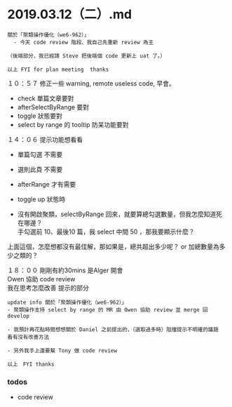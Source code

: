 # 2019.03.12（二）.md

```
關於「聚類操作優化（we6-962）」
  - 今天 code review 階段、我自己先重新 review 為主

（後端部分，我已經請 Steve 把後端個 code 更新上 uat 了。） 

以上 FYI for plan meeting  thanks
```

１０：５７ 修正一些 warning, remote useless code, 早會。  

- check 單篇文章要對
- afterSelectByRange 要對
- toggle 狀態要對
- select by range 的 tooltip 防呆功能要對

１４：０６ 提示功能想看看  
- 單篇勾選 不需要
- 選則此頁 不需要
- afterRange 才有需要
- toggle up 狀態時

- 沒有開啟聚類，selectByRange 回來，就要算總勾選數量，但我怎麼知道死在哪邊？  
手勾選前 10、最後10 篇，我 select 中間 50 ，那我要顯示什麼？  

上面這個，怎麼想都沒有最佳解，那如果是，總共超出多少呢？ or 加總數量為多少之類的？  

１８：００ 剛剛有約30mins 是Alger 開會  
Owen 協助 code review  
我在思考怎麼改善 提示的部分  

```
update info 關於「聚類操作優化（we6-962）」
- 聚類操作支持 select by range 的 MR 由 Owen 協助 review 並 merge 回 develop

- 我預計再花點時間想想關於 Daniel 之前提出的，（選取過多時）阻擋提示不明確的議題
看有沒有改善方法

- 另外我手上還要幫 Tony 做 code review 

以上　FYI thanks
```


### todos
- code review
